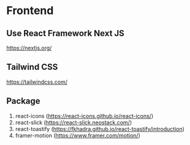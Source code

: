 # Frontend

## Use React Framework Next JS

https://nextjs.org/

## Tailwind CSS

https://tailwindcss.com/

## Package

1. react-icons (https://react-icons.github.io/react-icons/)
2. react-slick (https://react-slick.neostack.com/)
3. react-toastify (https://fkhadra.github.io/react-toastify/introduction)
4. framer-motion (https://www.framer.com/motion/)
